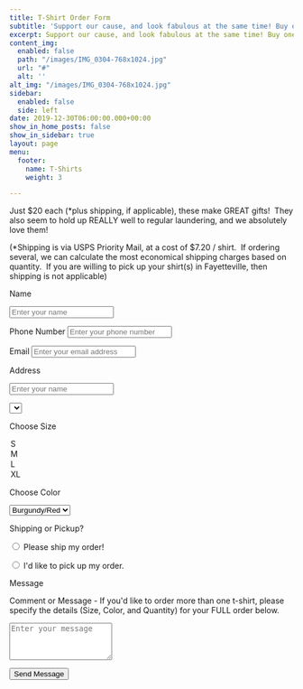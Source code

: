 ```yaml
---
title: T-Shirt Order Form
subtitle: 'Support our cause, and look fabulous at the same time! Buy one of our t-shirts. '
excerpt: Support our cause, and look fabulous at the same time! Buy one of our t-shirts.
content_img:
  enabled: false
  path: "/images/IMG_0304-768x1024.jpg"
  url: "#"
  alt: ''
alt_img: "/images/IMG_0304-768x1024.jpg"
sidebar:
  enabled: false
  side: left
date: 2019-12-30T06:00:00.000+00:00
show_in_home_posts: false
show_in_sidebar: true
layout: page
menu:
  footer:
    name: T-Shirts
    weight: 3

---
```

Just $20 each (*plus shipping, if applicable), these make GREAT gifts!  They also seem to hold up REALLY well to regular laundering, and we absolutely love them!

(*Shipping is via USPS Priority Mail, at a cost of $7.20 / shirt.  If ordering several, we can calculate the most economical shipping charges based on quantity.  If you are willing to pick up your shirt(s) in Fayetteville, then shipping is not applicable)

<form name="shirtForm" method="POST" netlify-honeypot="bot-field" data-netlify="true" id="shirt-form" class="shirt-form">

<p class="form-row">

<label class="form-label" for="shirt-name">Name</label>

<input type="text" name="shirt-name" id="shirt-name" class="form-input" placeholder="Enter your name" required> <span class="input-focus" aria-hidden="true"></span> </p>

<p class="form-row"> <label class="form-label" for="shirt-phone">Phone Number</label> <input type="phone" name="shirt-phone" id="shirt-phone" class="form-input" placeholder="Enter your phone number" required> <span class="input-focus" aria-hidden="true"></span> </p>

<p class="form-row"> <label class="form-label" for="shirt-email">Email</label> <input type="email" name="shirt-email" id="shirt-email" class="form-input" placeholder="Enter your email address" required> <span class="input-focus" aria-hidden="true"></span> </p>

<p class="form-row"> <label class="form-label" for="shirt-address">Address</label>

<input type="text" name="shirt-address" id="shirt-address" class="form-input" placeholder="Enter your name" required>  <span class="input-focus" aria-hidden="true" required></span> </p>

<p class="form-row">

<select name="size" id="size">

<label class="form-label" for="size">Choose Size</label>

<option value="Small">S</option> <option value="Medium">M</option> <option value="Large">L</option>  <option value="Extra Large">XL</option> </select></p>

<p class="form-row">

<label class="form-label" for="color">Choose Color</label>

<select name="color" id="color">

<option value="Burgundy/Red">Burgundy/Red</option> <option value="Purple">Purple</option> <option value="Turquoise">Turquoise</option> </select></p>

<p class="form-row" id="shipping-radio">

<label>Shipping or Pickup?</label>

<input type="radio" id="shipping-yes" name="shipping-radio" value="Please ship my order!"> <label for="shipping-yes">Please ship my order!</label>

<input type="radio" id="shipping-no" name="shipping-radio" value="I'd like to pick up my order."> <label for="shipping-no">I'd like to pick up my order.</label>

</select></p>

<p class="form-row"> <label class="form-label" for="shirt-message">Message</label>

<p>Comment or Message - If you'd like to order more than one t-shirt, please specify the details (Size, Color, and Quantity) for your FULL order below.</p>

 <textarea name="message" id="shirt-message" class="form-textarea" rows="4" placeholder="Enter your message"></textarea> <span class="input-focus" aria-hidden="true" required></span> </p>

<input type="hidden" name="form-name" value="shirtForm" /> <p class="form-row form-submit">

<button type="submit" class="primary button">Send Message</button> </p> </form>